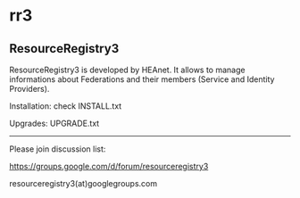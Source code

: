 rr3
===

ResourceRegistry3
-
ResourceRegistry3 is developed by HEAnet. It allows to manage informations about Federations and their members (Service and Identity Providers).




Installation: check INSTALL.txt


Upgrades: UPGRADE.txt

----
Please join discussion list:

https://groups.google.com/d/forum/resourceregistry3

resourceregistry3(at)googlegroups.com


